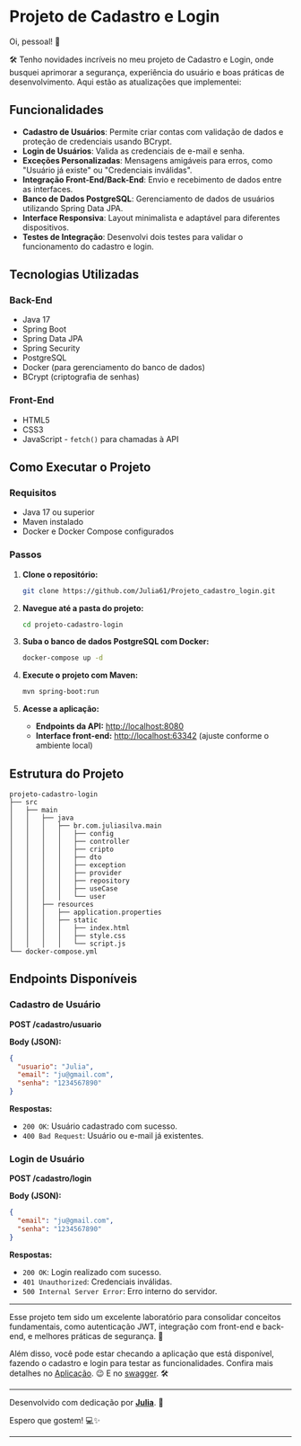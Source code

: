 # Projeto de Cadastro e Login

Oi, pessoal! 👋

🛠️ Tenho novidades incríveis no meu projeto de Cadastro e Login, onde busquei aprimorar a segurança, experiência do usuário e boas práticas de desenvolvimento. Aqui estão as atualizações que implementei:

## Funcionalidades
- **Cadastro de Usuários**: Permite criar contas com validação de dados e proteção de credenciais usando BCrypt.
- **Login de Usuários**: Valida as credenciais de e-mail e senha.
- **Exceções Personalizadas**: Mensagens amigáveis para erros, como "Usuário já existe" ou "Credenciais inválidas".
- **Integração Front-End/Back-End**: Envio e recebimento de dados entre as interfaces.
- **Banco de Dados PostgreSQL**: Gerenciamento de dados de usuários utilizando Spring Data JPA.
- **Interface Responsiva**: Layout minimalista e adaptável para diferentes dispositivos.
- **Testes de Integração**: Desenvolvi dois testes para validar o funcionamento do cadastro e login.

## Tecnologias Utilizadas

### Back-End
- Java 17
- Spring Boot
- Spring Data JPA
- Spring Security
- PostgreSQL
- Docker (para gerenciamento do banco de dados)
- BCrypt (criptografia de senhas)

### Front-End
- HTML5
- CSS3
- JavaScript - `fetch()` para chamadas à API

## Como Executar o Projeto

### Requisitos
- Java 17 ou superior
- Maven instalado
- Docker e Docker Compose configurados

### Passos

1. **Clone o repositório:**
   ```bash
   git clone https://github.com/Julia61/Projeto_cadastro_login.git
   ```

2. **Navegue até a pasta do projeto:**
   ```bash
   cd projeto-cadastro-login
   ```

3. **Suba o banco de dados PostgreSQL com Docker:**
   ```bash
   docker-compose up -d
   ```

4. **Execute o projeto com Maven:**
   ```bash
   mvn spring-boot:run
   ```

5. **Acesse a aplicação:**
   - **Endpoints da API:** [http://localhost:8080](http://localhost:8080)
   - **Interface front-end:** [http://localhost:63342](http://localhost:63342) (ajuste conforme o ambiente local)

## Estrutura do Projeto
```plaintext
projeto-cadastro-login
├── src
│   ├── main
│   │   ├── java
│   │   │   ├── br.com.juliasilva.main
│   │   │   │   ├── config
│   │   │   │   ├── controller
│   │   │   │   ├── cripto
│   │   │   │   ├── dto
│   │   │   │   ├── exception
│   │   │   │   ├── provider
│   │   │   │   ├── repository
│   │   │   │   ├── useCase
│   │   │   │   └── user
│   │   ├── resources
│   │   │   ├── application.properties
│   │   │   ├── static
│   │   │   │   ├── index.html
│   │   │   │   ├── style.css
│   │   │   │   └── script.js
└── docker-compose.yml

```

## Endpoints Disponíveis

### Cadastro de Usuário
**POST /cadastro/usuario**

**Body (JSON):**
```json
{
  "usuario": "Julia",
  "email": "ju@gmail.com",
  "senha": "1234567890"
}
```

**Respostas:**
- `200 OK`: Usuário cadastrado com sucesso.
- `400 Bad Request`: Usuário ou e-mail já existentes.

### Login de Usuário
**POST /cadastro/login**

**Body (JSON):**
```json
{
  "email": "ju@gmail.com",
  "senha": "1234567890"
}
```

**Respostas:**
- `200 OK`: Login realizado com sucesso.
- `401 Unauthorized`: Credenciais inválidas.
- `500 Internal Server Error`: Erro interno do servidor.

---

Esse projeto tem sido um excelente laboratório para consolidar conceitos fundamentais, como autenticação JWT, integração com front-end e back-end, e melhores práticas de segurança. 🚀

Além disso, você pode estar checando a aplicação que está disponível, fazendo o cadastro e login para testar as funcionalidades. Confira mais detalhes no [Aplicação](https://cadastro-login.onrender.com/pagina_cadastro.html). 😉
E no [swagger](https://cadastro-login.onrender.com/swagger-ui/index.html#/). 🛠️

---

<p>Desenvolvido com dedicação por <a href="https://github.com/Julia61" target="_blank"><strong>Julia</strong></a>. 🚀</p>

Espero que gostem! 💻✨

---
